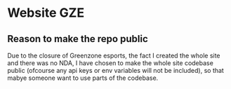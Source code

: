 # Website GZE

## Reason to make the repo public
Due to the closure of Greenzone esports, the fact I created the whole site and there was no NDA, I have chosen to make the whole site codebase public (ofcourse any api keys or env variables will not be included), so that mabye someone want to use parts of the codebase.
